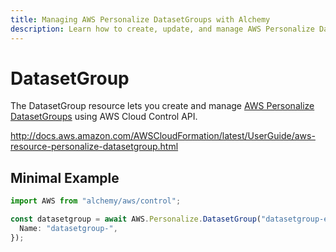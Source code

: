 ```yaml
---
title: Managing AWS Personalize DatasetGroups with Alchemy
description: Learn how to create, update, and manage AWS Personalize DatasetGroups using Alchemy Cloud Control.
---
```


# DatasetGroup

The DatasetGroup resource lets you create and manage [AWS Personalize DatasetGroups](https://docs.aws.amazon.com/personalize/latest/userguide/) using AWS Cloud Control API.

http://docs.aws.amazon.com/AWSCloudFormation/latest/UserGuide/aws-resource-personalize-datasetgroup.html

## Minimal Example

```ts
import AWS from "alchemy/aws/control";

const datasetgroup = await AWS.Personalize.DatasetGroup("datasetgroup-example", {
  Name: "datasetgroup-",
});
```

